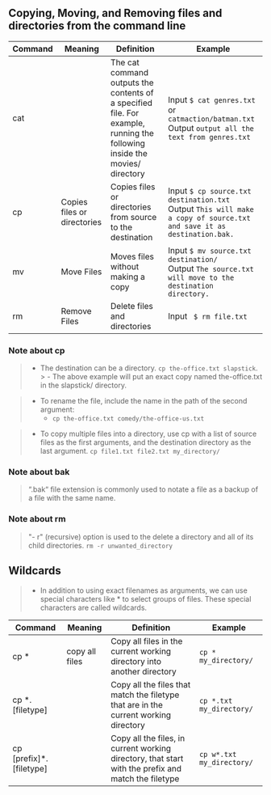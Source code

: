 ## Copying, Moving, and Removing files and directories from the command line

| Command | Meaning | Definition | Example |
|---------|---------|------------| ------------|
| cat |  | The cat command outputs the contents of a specified file. For example, running the following inside the movies/ directory | Input ``` $ cat genres.txt ``` or ``` catmaction/batman.txt ``` <br/> Output ``` output all the text from genres.txt ``` |
| cp | Copies files or directories | Copies files or directories from source to the destination | Input ``` $ cp source.txt destination.txt ``` <br/> Output ```This will make a copy of source.txt and save it as destination.bak.``` |
| mv |  Move Files  | Moves files without making a copy  | Input ``` $ mv source.txt destination/ ``` <br/> Output ```The source.txt will move to the destination directory.``` |
| rm |  Remove Files  | Delete files and directories  | Input ``` $ rm file.txt```  |

### Note about cp
> - The destination can be a directory. ```cp the-office.txt slapstick```. >   - The above example will put an exact copy named the-office.txt in the slapstick/ directory.

> - To rename the file, include the name in the path of the second argument:
>   - ```cp the-office.txt comedy/the-office-us.txt```

> - To copy multiple files into a directory, use cp with a list of source files as the first arguments, and the destination directory as the last argument. ```cp file1.txt file2.txt my_directory/```


### Note about bak
 > “.bak“ file extension is commonly used to notate a file as a backup of a file with the same name.


### Note about rm
> "- r" (recursive) option is used to the delete a directory and all of its child directories. ```rm -r unwanted_directory```

## Wildcards

> - In addition to using exact filenames as arguments, we can use special characters like * to select groups of files. These special characters are called wildcards.

| Command | Meaning | Definition | Example |
|---------|---------|------------| ------------|
| cp * | copy all files | Copy all files in the current working directory into another directory | ```cp * my_directory/``` |
| cp *.[filetype] | | Copy all the files that match the filetype that are in the current working directory | ```cp *.txt my_directory/``` |
| cp [prefix]*.[filetype] | | Copy all the files, in current working directory, that start with the prefix and match the filetype | ```cp w*.txt my_directory/``` |


